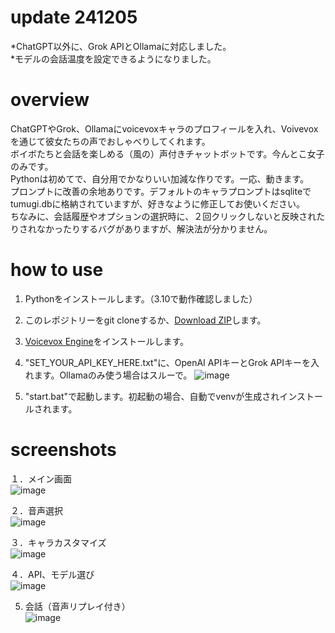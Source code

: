 # update 241205

*ChatGPT以外に、Grok APIとOllamaに対応しました。  
*モデルの会話温度を設定できるようになりました。   


# overview

ChatGPTやGrok、Ollamaにvoicevoxキャラのプロフィールを入れ、Voivevoxを通じて彼女たちの声でおしゃべりしてくれます。  
ボイボたちと会話を楽しめる（風の）声付きチャットボットです。今んとこ女子のみです。  
Pythonは初めてで、自分用でかなりいい加減な作りです。一応、動きます。  
プロンプトに改善の余地ありです。デフォルトのキャラプロンプトはsqliteでtumugi.dbに格納されていますが、好きなように修正してお使いください。  
ちなみに、会話履歴やオプションの選択時に、２回クリックしないと反映されたりされなかったりするバグがありますが、解決法が分かりません。


# how to use
1. Pythonをインストールします。（3.10で動作確認しました）
2. このレポジトリーをgit cloneするか、[Download ZIP](https://github.com/david419kr/GPT-voicevox-chatbot/archive/refs/heads/main.zip)します。
3. [Voicevox Engine](https://github.com/VOICEVOX/voicevox_engine/releases/latest)をインストールします。
4. "SET_YOUR_API_KEY_HERE.txt"に、OpenAI APIキーとGrok APIキーを入れます。Ollamaのみ使う場合はスルーで。
![image](https://github.com/user-attachments/assets/bfa9d079-bd0d-419f-b45b-bef233ef9ca6)

5. "start.bat"で起動します。初起動の場合、自動でvenvが生成されインストールされます。


# screenshots  

１．メイン画面  
![image](https://github.com/user-attachments/assets/66d735f3-4021-4cab-b98f-5ac3e4f27423)

  
２．音声選択  
![image](https://github.com/user-attachments/assets/f2bb5bc5-8a1f-4fd4-b540-381869fa973f)

  
３．キャラカスタマイズ  
![image](https://github.com/user-attachments/assets/45d5b394-576e-456d-bee5-c7a58712b350)

  
４．API、モデル選び  
![image](https://github.com/user-attachments/assets/8c46284c-56c2-4f3b-8e6e-932fda106314)

5. 会話（音声リプレイ付き）  
![image](https://github.com/user-attachments/assets/7f24f5a2-0579-4851-8d53-a5d5a15a23be)

